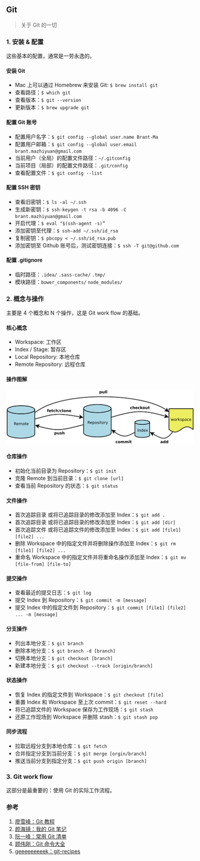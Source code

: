 ## Git
> 关于 Git 的一切

### 1. 安装 & 配置

这些基本的配置，通常是一劳永逸的。

#### 安装 Git
- Mac 上可以通过 Homebrew 来安装 Git: `$ brew install git`
- 查看路径：`$ which git`
- 查看版本：`$ git --version`
- 更新版本：`$ brew upgrade git`

#### 配置 Git 账号
- 配置用户名字：`$ git config --global user.name Brant-Ma`
- 配置用户邮箱：`$ git config --global user.email brant.mazhiyuan@gmail.com`
- 当前用户（全局）的配置文件路径：`~/.gitconfig`
- 当前项目（局部）的配置文件路径：`.git/config`
- 查看配置文件：`$ git config --list`

#### 配置 SSH 密钥
- 查看旧密钥：`$ ls -al ~/.ssh`
- 生成新密钥：`$ ssh-keygen -t rsa -b 4096 -C brant.mazhiyuan@gmail.com`
- 开启代理：`$ eval "$(ssh-agent -s)”`
- 添加密钥至代理：`$ ssh-add ~/.ssh/id_rsa`
- 复制密钥：`$ pbcopy < ~/.ssh/id_rsa.pub`
- 添加密钥至 Github 账号后，测试密钥连接：`$ ssh -T git@github.com`

#### 配置 .gitignore
- 临时路径：`.idea/` `.sass-cache/` `.tmp/`
- 模块路径：`bower_components/` `node_modules/`

### 2. 概念与操作

主要是 4 个概念和 N 个操作，这是 Git work flow 的基础。

#### 核心概念
- Workspace: 工作区
- Index / Stage: 暂存区
- Local Repository: 本地仓库
- Remote Repository: 远程仓库

#### 操作图解
![Git 核心操作](../image/git-core.png)

#### 仓库操作
- 初始化当前目录为 Repository：`$ git init`
- 克隆 Remote 到当前目录：`$ git clone [url]`
- 查看当前 Repository 的状态：`$ git status `

#### 文件操作
- 首次追踪目录 或将已追踪目录的修改添加至 Index：`$ git add .`
- 首次追踪目录 或将已追踪目录的修改添加至 Index：`$ git add [dir]`
- 首次追踪文件 或将已追踪文件的修改添加至 Index：`$ git add [file1] [file2] ...`
- 删除 Workspace 中的指定文件并将删除操作添加至 Index：`$ git rm [file1] [file2] ...`
- 重命名 Workspace 中的指定文件并将重命名操作添加至 Index：`$ git mv [file-from] [file-to]`

#### 提交操作
- 查看最近的提交日志：`$ git log`
- 提交 Index 到 Repository：`$ git commit -m [message]`
- 提交 Index 中的指定文件到 Repository：`$ git commit [file1] [file2] ... -m [message]`

#### 分支操作
- 列出本地分支：`$ git branch`
- 删除本地分支：`$ git branch -d [branch]`
- 切换本地分支：`$ git checkout [branch]`
- 新建本地分支：`$ git checkout --track [origin/branch]`

#### 状态操作
- 恢复 Index 的指定文件到 Workspace：`$ git checkout [file]`
- 重置 Index 和 Workspace 至上次 commit：`$ git reset --hard`
- 将已追踪文件的 Workspace 保存为工作现场：`$ git stash`
- 还原工作现场到 Workspace 并删除 stash：`$ git stash pop`

#### 同步流程
- 拉取远程分支到本地仓库：`$ git fetch`
- 合并指定分支到当前分支：`$ git merge [orgin/branch]`
- 推送当前分支到指定分支：`$ git push origin [branch]`

### 3. Git work flow

这部分是最重要的：使用 Git 的实际工作流程。





### 参考
1. [廖雪峰：Git 教程](http://www.liaoxuefeng.com/wiki/0013739516305929606dd18361248578c67b8067c8c017b000)
2. [颜海镜：我的 Git 笔记](http://yanhaijing.com/git/2014/11/01/my-git-note/)
3. [阮一峰：常用 Git 清单](http://www.ruanyifeng.com/blog/2015/12/git-cheat-sheet.html)
4. [顾伟刚：Git 命令大全](https://gist.github.com/guweigang/9848271)
5. [geeeeeeeeek：git-recipes](https://github.com/geeeeeeeeek/git-recipes/wiki)
